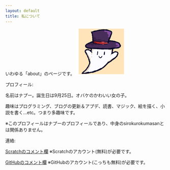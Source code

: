 ```yaml
---
layout: default
title: 私について
---
```

いわゆる「about」のページです。
<img src="/assets/sitokuma.png" width="30%" height="30%">

プロフィール:

名前はナプー。誕生日は9月25日。オバケのかわいい女の子。

趣味はプログラミング、ブログの更新＆アプデ、読書、マジック、絵を描く、小説を書く...etc。つまり多趣味です。

※このプロフィールはナプーのプロフィールであり、中身のsirokurokumasanとは関係ありません。


連絡:

<a href="https://scratch.mit.edu/users/sirokurokumasan/" class="btn">Scratchのコメント欄</a>
※Scratchのアカウント(無料)が必要です。

<a href="https://github.com/sirokurokumasan/sirokurokumasan.github.io/issues/2" class="btn">GitHubのコメント欄</a>
※GitHubのアカウント(こっちも無料)が必要です。
